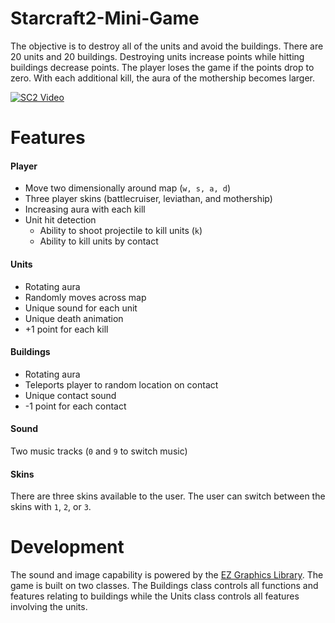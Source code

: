 # Starcraft2-Mini-Game

The objective is to destroy all of the units and avoid the buildings. There are 20 units and 20 buildings. Destroying units increase points while hitting buildings decrease points. The player loses the game if the points drop to zero. With each additional kill, the aura of the mothership becomes larger.


[![SC2 Video](doc/SC2_youtube.PNG)](https://www.youtube.com/watch?v=--b-9HrKK6w "SC2 Mini game - Click to Watch!")

# Features
#### Player
  * Move two dimensionally around map (`w, s, a, d`)
  * Three player skins (battlecruiser, leviathan, and mothership)
  * Increasing aura with each kill
  * Unit hit detection
    * Ability to shoot projectile to kill units (`k`)
    * Ability to kill units by contact
  
#### Units
  * Rotating aura
  * Randomly moves across map
  * Unique sound for each unit 
  * Unique death animation
  * +1 point for each kill
  
#### Buildings
  * Rotating aura
  * Teleports player to random location on contact
  * Unique contact sound
  * -1 point for each contact

#### Sound
Two music tracks (`0` and `9` to switch music)
  
#### Skins
There are three skins available to the user. The user can switch between the skins with `1`, `2`, or `3`.

# Development 
The sound and image capability is powered by the [EZ Graphics Library](http://www2.hawaii.edu/~dylank/ics111/). The game is built on two classes. The Buildings class controls all functions and features relating to buildings while the Units class controls all features involving the units.